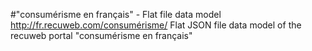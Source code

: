 #"consumérisme en français" - Flat file data model
http://fr.recuweb.com/consumérisme/
Flat JSON file data model of the recuweb portal "consumérisme en français"
